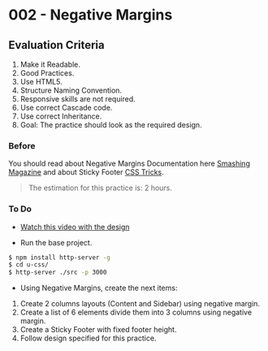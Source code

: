 # 002 - Negative Margins

## Evaluation Criteria

1. Make it Readable.
2. Good Practices.
3. Use HTML5.
4. Structure Naming Convention.
5. Responsive skills are not required.
6. Use correct Cascade code.
7. Use correct Inheritance.
8. Goal: The practice should look as the required design.

### Before 
You should read about Negative Margins Documentation here [Smashing Magazine][1] and about Sticky Footer [CSS Tricks][2].

> The estimation for this practice is: 2 hours.

### To Do

- [Watch this video with the design][3]

- Run the base project.

```sh
$ npm install http-server -g
$ cd u-css/
$ http-server ./src -p 3000
```
- Using Negative Margins, create the next items:

1. Create 2 columns layouts (Content and Sidebar) using negative margin.
2. Create a list of 6 elements divide them into 3 columns using negative margin.
3. Create a Sticky Footer with fixed footer height.
4. Follow design specified for this practice.


[1]: https://www.smashingmagazine.com/2009/07/the-definitive-guide-to-using-negative-margins/
[2]: https://css-tricks.com/couple-takes-sticky-footer/
[3]: https://drive.google.com/a/talosdigital.com/file/d/14TuQHWDn8SBtMFxUTHW_Th3JaXG58V4s/view?usp=sharing
